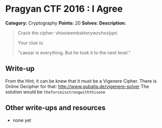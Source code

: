 # Pragyan CTF 2016 : I Agree

**Category:** Cryptography
**Points:** 20
**Solves:** 
**Description:**

>  Crack the cipher: vhixoieemksktorywzvhxzijqni
> 
> 
>  Your clue is:
> 
>  "caesar is everything. But he took it to the next level."


## Write-up

From the Hint, it can be knew that it must be a Vigenere Cipher. There is Online Decipher for that: http://www.guballa.de/vigenere-solver
The solution would be `theforceisstrongwiththisone`

## Other write-ups and resources

* none yet
